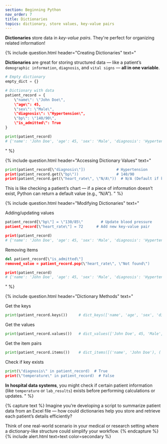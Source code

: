 ```yaml
---
section: Beginning Python
nav_order: 7
title: Dictionaries
topics: dictionary, store values, key-value pairs
---
```


**Dictionaries** store data in *key-value pairs*. They're perfect for organizing related information!

{% include question.html header="Creating Dictionaries" text="

**Dictionaries** are great for storing structured data — like a patient’s ```demographic information```, ```diagnosis```, and ```vital signs``` — **all in one variable**.

```python
# Empty dictionary
empty_dict = {}

# Dictionary with data
patient_record = {
    \"name\": \"John Doe\",
    \"age\": 45,
    \"sex\": \"Male\",
    \"diagnosis\": \"Hypertension\",
    \"bp\": \"140/90\",
    \"is_admitted\": True
}

print(patient_record)
# {'name': 'John Doe', 'age': 45, 'sex': 'Male', 'diagnosis': 'Hypertension', 'bp': '140/90', 'is_admitted': True}
```
" %}

{% include question.html header="Accessing Dictionary Values" text="
```python
print(patient_record[\"diagnosis\"])              # Hypertension
print(patient_record.get(\"bp\"))                 # 140/90
print(patient_record.get(\"heart_rate\", \"N/A\"))  # N/A (Default if key doesn't exist)
```

This is like checking a patient’s chart — if a piece of information doesn’t exist, Python can return a default value (e.g., “N/A”).
" %}

{% include question.html header="Modifying Dictionaries" text="

Adding/updating values

```python
patient_record[\"bp\"] = \"130/85\"        # Update blood pressure
patient_record[\"heart_rate\"] = 72      # Add new key-value pair

print(patient_record)
# {'name': 'John Doe', 'age': 45, 'sex': 'Male', 'diagnosis': 'Hypertension', 'bp': '130/85', 'is_admitted': True, 'heart_rate': 72}
```

Removing items

```python
del patient_record[\"is_admitted\"]
removed_value = patient_record.pop(\"heart_rate\", \"Not found\")

print(patient_record)
# {'name': 'John Doe', 'age': 45, 'sex': 'Male', 'diagnosis': 'Hypertension', 'bp': '130/85'}
```
" %}

{% include question.html header="Dictionary Methods" text="

Get the keys

```python
print(patient_record.keys())     # dict_keys(['name', 'age', 'sex', 'diagnosis', 'bp'])
```

Get the values

```python
print(patient_record.values())   # dict_values(['John Doe', 45, 'Male', 'Hypertension', '130/85'])
```

Get the item pairs

```python
print(patient_record.items())    # dict_items([('name', 'John Doe'), ('age', 45), ('sex', 'Male'), ('diagnosis', 'Hypertension'), ('bp', '130/85')])
```

Check if key exists

```python
print(\"diagnosis\" in patient_record)  # True
print(\"temperature\" in patient_record)  # False
```

**In hospital data systems**, you might check if certain patient information (like ```temperature``` or ```lab_results```) exists before performing calculations or updates.
" %}

{% capture text %}
Imagine you’re developing a script to summarize patient data from an Excel file — how could dictionaries help you store and retrieve each patient’s details efficiently?

Think of one real-world scenario in your medical or research setting where a dictionary-like structure could simplify your workflow.
{% endcapture %}
{% include alert.html text=text color=secondary %}
